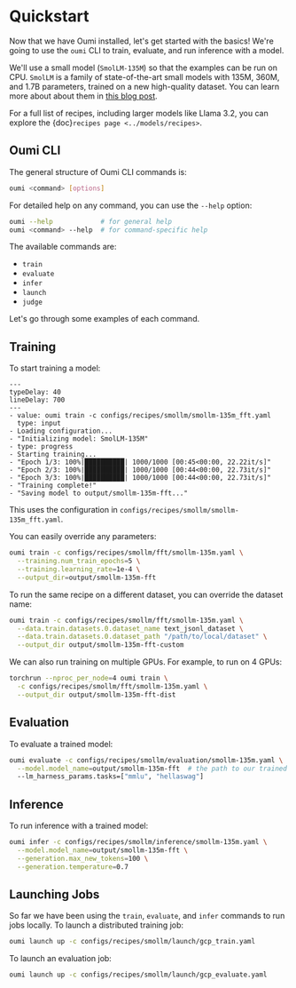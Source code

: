 # Quickstart

Now that we have Oumi installed, let's get started with the basics! We're going to use the `oumi` CLI to train, evaluate, and run inference with a model.

We'll use a small model (`SmolLM-135M`) so that the examples can be run on CPU. `SmolLM` is a family of state-of-the-art small models with 135M, 360M, and 1.7B parameters, trained on a new high-quality dataset. You can learn more about about them in [this blog post](https://huggingface.co/blog/smollm).

For a full list of recipes, including larger models like Llama 3.2, you can explore the {doc}`recipes page <../models/recipes>`.

## Oumi CLI

The general structure of Oumi CLI commands is:

```bash
oumi <command> [options]
```

For detailed help on any command, you can use the `--help` option:

```bash
oumi --help            # for general help
oumi <command> --help  # for command-specific help
```

The available commands are:

- `train`
- `evaluate`
- `infer`
- `launch`
- `judge`

Let's go through some examples of each command.

## Training

To start training a model:

```{termynal} termynal:oumi-train
---
typeDelay: 40
lineDelay: 700
---
- value: oumi train -c configs/recipes/smollm/smollm-135m_fft.yaml
  type: input
- Loading configuration...
- "Initializing model: SmolLM-135M"
- type: progress
- Starting training...
- "Epoch 1/3: 100%|██████████| 1000/1000 [00:45<00:00, 22.22it/s]"
- "Epoch 2/3: 100%|██████████| 1000/1000 [00:44<00:00, 22.73it/s]"
- "Epoch 3/3: 100%|██████████| 1000/1000 [00:44<00:00, 22.73it/s]"
- "Training complete!"
- "Saving model to output/smollm-135m-fft..."
```

This uses the configuration in `configs/recipes/smollm/smollm-135m_fft.yaml`.

You can easily override any parameters:

```bash
oumi train -c configs/recipes/smollm/fft/smollm-135m.yaml \
  --training.num_train_epochs=5 \
  --training.learning_rate=1e-4 \
  --output_dir=output/smollm-135m-fft
```

To run the same recipe on a different dataset, you can override the dataset name:

```bash
oumi train -c configs/recipes/smollm/fft/smollm-135m.yaml \
  --data.train.datasets.0.dataset_name text_jsonl_dataset \
  --data.train.datasets.0.dataset_path "/path/to/local/dataset" \
  --output_dir output/smollm-135m-fft-custom
```

We can also run training on multiple GPUs. For example, to run on 4 GPUs:

```bash
torchrun --nproc_per_node=4 oumi train \
  -c configs/recipes/smollm/fft/smollm-135m.yaml \
  --output_dir output/smollm-135m-fft-dist
```

## Evaluation

To evaluate a trained model:

```bash
oumi evaluate -c configs/recipes/smollm/evaluation/smollm-135m.yaml \
  --model.model_name=output/smollm-135m-fft  # the path to our trained model \
  --lm_harness_params.tasks=["mmlu", "hellaswag"]
```

## Inference

To run inference with a trained model:

```bash
oumi infer -c configs/recipes/smollm/inference/smollm-135m.yaml \
  --model.model_name=output/smollm-135m-fft \
  --generation.max_new_tokens=100 \
  --generation.temperature=0.7
```

## Launching Jobs

So far we have been using the `train`, `evaluate`, and `infer` commands to run jobs locally.
To launch a distributed training job:

```bash
oumi launch up -c configs/recipes/smollm/launch/gcp_train.yaml
```

To launch an evaluation job:

```bash
oumi launch up -c configs/recipes/smollm/launch/gcp_evaluate.yaml
```
